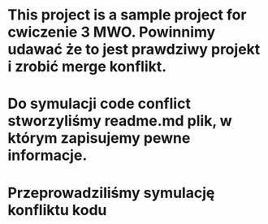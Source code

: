 <h1>This project is a sample project for cwiczenie 3 MWO. 
Powinnimy udawać że to jest prawdziwy projekt i zrobić merge konflikt.
</h1>

<h1>Do symulacji code conflict stworzyliśmy readme.md plik,
w którym zapisujemy pewne informacje.
</h1>


<h1>Przeprowadziliśmy symulację konfliktu kodu
</h1>